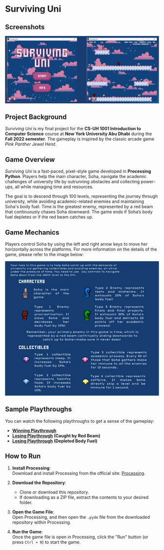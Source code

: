 # Surviving Uni

## Screenshots
![Game Screenshot](images/Screenshots.png)

## Project Background
*Surviving Uni* is my final project for the **CS-UH 1001 Introduction to Computer Science** course at **New York University Abu Dhabi** during the **Fall 2022 semester**. The gameplay is inspired by the classic arcade game *Pink Panther Jewel Heist*.

## Game Overview
*Surviving Uni* is a fast-paced, pixel-style game developed in **Processing Python**. Players help the main character, Soha, navigate the academic challenges of university life by outrunning obstacles and collecting power-ups, all while managing time and resources.

The goal is to descend through 100 levels, representing the journey through university, while avoiding academic-related enemies and maintaining Soha's body fuel. Time is the greatest enemy, represented by a red beam that continuously chases Soha downward. The game ends if Soha’s body fuel depletes or if the red beam catches up.

## Game Mechanics
Players control Soha by using the left and right arrow keys to move her horizontally across the platforms. For more information on the details of the game, please refer to the image below:

![Game Mechanics](images/instructions.png)

## Sample Playthroughs
You can watch the following playthroughs to get a sense of the gameplay:

- **[Winning Playthrough](https://drive.google.com/file/d/14_fKoOK1A-X1gGwm3OUu0i7j6mtQB7z9/view?usp=drive_link)**
- **[Losing Playthrough](https://drive.google.com/file/d/1UXb3R8-dekj0JICHfdsJk8eis271so7v/view?usp=drive_link) (Caught by Red Beam)**
- **[Losing Playthrough](https://drive.google.com/file/d/1nZ1jCF4QodVES5gsqL_tnCQikdIXhMD-/view?usp=drive_link) (Depleted Body Fuel)**

## How to Run

1. **Install Processing**:  
   Download and install Processing from the official site: [Processing](https://processing.org/download/).

2. **Download the Repository**:  
   - Clone or download this repository.  
   - If downloading as a ZIP file, extract the contents to your desired folder.

3. **Open the Game File**:  
   Open Processing, and then open the `.pyde` file from the downloaded repository within Processing.

4. **Run the Game**:  
   Once the game file is open in Processing, click the "Run" button (or press `Ctrl + R`) to start the game.
